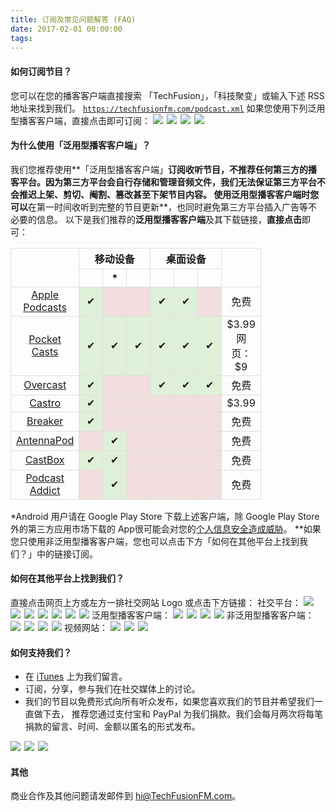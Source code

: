 ```yaml
---
title: 订阅及常见问题解答 (FAQ)
date: 2017-02-01 00:00:00
tags:
---
```

#### 如何订阅节目？
您可以在您的播客客户端直接搜索 「TechFusion」，「科技聚变」或输入下述 RSS 地址来找到我们。
<code>https://techfusionfm.com/podcast.xml</code>
如果您使用下列泛用型播客客户端，直接点击即可订阅：
<a href = "https://itunes.apple.com/cn/podcast/%E7%A7%91%E6%8A%80%E8%81%9A%E5%8F%98-techfusion/id1202658654?mt=2"><img src="/images/Apple-Podcast-Icon-BW.svg"></a><span style="padding: 3px"></span><a href = "http://pca.st/podcast/28fcd200-cc7c-0134-10da-25324e2a541d"><img src="/images/Pocket-Casts-Icon-BW.svg"></a><span style="padding: 3px"></span><a href = "https://overcast.fm/itunes1202658654/techfusion"><img src="/images/Overcast-Icon-BW.svg"></a><span style="padding: 3px"></span><a href = "https://playmusic.app.goo.gl/?ibi=com.google.PlayMusic&isi=691797987&ius=googleplaymusic&link=https://play.google.com/music/m/Ipiouils7kq2tvqibapqnnwsm5u?t%3D%25E7%25A7%2591%25E6%258A%2580%25E8%2581%259A%25E5%258F%2598_%28TechFusion%29%26pcampaignid%3DMKT-na-all-co-pr-mu-pod-16"><img src="/images/Play-Music-Icon-BW.svg"></a>

#### 为什么使用「泛用型播客客户端」？
我们您推荐使用**「泛用型播客客户端」**订阅收听节目，不推荐任何第三方的播客平台。因为第三方平台会自行存储和管理音频文件，**我们无法保证第三方平台不会推迟上架、剪切、阉割、篡改甚至下架节目内容**。 使用泛用型播客客户端时您可以**在第一时间收听到完整的节目更新**，也同时避免第三方平台插入广告等不必要的信息。
以下是我们推荐的**泛用型播客客户端**及其下载链接，**直接点击**即可：
<style>table {border-collapse: collapse;text-align: center;}th, td {width="100px" padding: 5px;border: 1px solid #ddd; width:21px;}tr:hover {background-color: #f5f5f5}</style><table style="width:100%"><tr><th rowspan="2"></th><th colspan="3">移动设备</th><th colspan="3">桌面设备</th><th rowspan="2"><i class="fa fa-dollar" aria-hidden="true"></i><tr><th><i class="fa fa-apple" aria-hidden="true"></i></th><th><i class="fa fa-android" aria-hidden="true"></i>*</th><th><i class="fa fa-windows" aria-hidden="true"></i></th><th><i class="fa fa-apple" aria-hidden="true"></i></th><th><i class="fa fa-windows" aria-hidden="true"></i></th><th><i class="fa fa-linux" aria-hidden="true"></i></th></th></tr><tr><td><a href="https://itunes.apple.com/cn/podcast/%E7%A7%91%E6%8A%80%E8%81%9A%E5%8F%98-techfusion/id1202658654?mt=2">Apple Podcasts</a></td><td style="background-color:#dff0d8">&#10004;</td><td style="background-color:#f2dede"></td><td style="background-color:#f2dede"></td><td style="background-color:#dff0d8">&#10004;</td><td style="background-color:#dff0d8">&#10004;</td><td style="background-color:#f2dede"></td><td>免费</td></tr><tr><td><a href = "http://www.shiftyjelly.com/android/pocketcasts">Pocket Casts</a></td><td style="background-color:#dff0d8">&#10004;</td><td style="background-color:#dff0d8">&#10004;</td><td style="background-color:#dff0d8">&#10004;</td><td style="background-color:#dff0d8">&#10004;</td><td style="background-color:#dff0d8">&#10004;</td><td style="background-color:#dff0d8">&#10004;</td><td>$3.99<br>网页：$9</td></tr><tr><td><a href = "https://overcast.fm/">Overcast</a></td><td style="background-color:#dff0d8">&#10004;</td><td style="background-color:#f2dede"></td><td style="background-color:#f2dede"></td><td style="background-color:#dff0d8">&#10004;</td><td style="background-color:#dff0d8">&#10004;</td><td style="background-color:#dff0d8">&#10004;</td><td>免费</td></tr><tr><td><a href = "http://supertop.co/castro/">Castro</a></td><td style="background-color:#dff0d8">&#10004;</td><td style="background-color:#f2dede"></td><td style="background-color:#f2dede"></td><td style="background-color:#f2dede"></td><td style="background-color:#f2dede"></td><td style="background-color:#f2dede"></td><td>$3.99</td></tr><tr><td><a href = "https://breaker.audio/">Breaker</a></td><td style="background-color:#dff0d8">&#10004;</td><td style="background-color:#f2dede"></td><td style="background-color:#f2dede"></td><td style="background-color:#f2dede"></td><td style="background-color:#f2dede"></td><td style="background-color:#f2dede"></td><td>免费</td></tr><tr><td><a href = "http://antennapod.org/">AntennaPod</a></td><td style="background-color:#f2dede"></td><td style="background-color:#dff0d8">&#10004;</td><td style="background-color:#f2dede"></td><td style="background-color:#f2dede"></td><td style="background-color:#f2dede"></td><td style="background-color:#f2dede"></td><td>免费</td></tr><tr><td><a href = "http://castbox.fm/">CastBox</a></td><td style="background-color:#dff0d8">&#10004;</td><td style="background-color:#dff0d8">&#10004;</td><td style="background-color:#f2dede"></td><td style="background-color:#f2dede"></td><td style="background-color:#f2dede"></td><td style="background-color:#f2dede"></td><td>免费</td></tr><tr><td><a href = "https://podcastaddict.uservoice.com/">Podcast Addict</a></td><td style="background-color:#f2dede"></td><td style="background-color:#dff0d8">&#10004;</td><td style="background-color:#f2dede"></td><td style="background-color:#f2dede"></td><td style="background-color:#f2dede"></td><td style="background-color:#f2dede"></td><td>免费</td></tr></table>

\*Android 用户请在 Google Play Store 下载上述客户端，除 Google Play Store 外的第三方应用市场下载的 App很可能会对您的[个人信息安全造成威胁](https://blog.avast.com/2015/10/09/more-malware-found-on-third-party-app-stores/)。
\*\*如果您只使用非泛用型播客客户端，您也可以点击下方「如何在其他平台上找到我们？」中的链接订阅。

#### 如何在其他平台上找到我们？
直接点击网页<i class="fa fa-arrow-circle-o-up" aria-hidden="true"></i>上方或<i class="fa fa-arrow-circle-o-left" aria-hidden="true"></i>左方一排社交网站 Logo 或点击下方链接：
社交平台：
<a href = "http://twitter.com/TechFusionFM"><img src="/images/Twitter-Badge-BW.svg"></a><span style="padding: 3px"></span><a href = "http://weibo.com/TechFusionFM"><img src="/images/Weibo-Badge-BW.svg"></a><span style="padding: 3px"></span><a href = "http://instagram.com/TechFusionFM"><img src="/images/Instagram-Badge-BW.svg"></a><span style="padding: 3px"></span><a href = "https://t.me/TechFusionFM"><img src="/images/Telegram-Channel-Badge-BW.svg"></a><span style="padding: 3px"></span><a href = "https://t.me/TechFusionChat"><img src="/images/Telegram-Chat-Badge-BW.svg"></a><span style="padding: 3px"></span><a href = "https://zhuanlan.zhihu.com/TechFusion"><img src="/images/Zhihu-Badge-BW.svg"></a><span style="padding: 3px"></span><a href = "mailto:hi@TechFusionFM.com"><img src="/images/Email-Badge-BW.svg"></a>
泛用型播客客户端：
<a href = "https://itunes.apple.com/cn/podcast/%E7%A7%91%E6%8A%80%E8%81%9A%E5%8F%98-techfusion/id1202658654?mt=2"><img src="/images/Apple-Podcast-Badge-BW.svg"></a><span style="padding: 3px"></span><a href = "http://pca.st/podcast/28fcd200-cc7c-0134-10da-25324e2a541d"><img src="/images/Pocket-Casts-Badge-BW.svg"></a><span style="padding: 3px"></span><a href = "https://overcast.fm/itunes1202658654/techfusion"><img src="/images/Overcast-Badge-BW.svg"></a><span style="padding: 3px"></span><a href = "https://playmusic.app.goo.gl/?ibi=com.google.PlayMusic&isi=691797987&ius=googleplaymusic&link=https://play.google.com/music/m/Ipiouils7kq2tvqibapqnnwsm5u?t%3D%25E7%25A7%2591%25E6%258A%2580%25E8%2581%259A%25E5%258F%2598_%28TechFusion%29%26pcampaignid%3DMKT-na-all-co-pr-mu-pod-16"><img src="/images/Play-Music-Badge-BW.svg"></a>
非泛用型播客客户端：
<a href = "https://www.lizhi.fm/1494013/"><img src="/images/LizhiFM-Badge-BW.svg"></a><span style="padding: 3px"></span><a href = "http://www.ximalaya.com/72456289/album/6648521"><img src="/images/Ximalaya-Badge-BW.svg"></a><span style="padding: 3px"></span><a href = "http://music.163.com/#/djradio?id=347498120"><img src="/images/163-Music-Badge-BW.svg"></a><span style="padding: 3px"></span><a href = "https://soundcloud.com/techfusion"><img src="/images/SoundCloud-Badge-BW.svg"></a>
视频网站：
<a href = "https://www.youtube.com/channel/UC6uvHf21Tjm5lepw6P2Ki-Q"><img src="/images/YouTube-Badge-BW.svg"></a><span style="padding: 3px"></span><a href = "http://i.youku.com/techfusion"><img src="/images/Youku-Badge-BW.svg"></a><span style="padding: 3px"></span><a href = "http://www.tudou.com/home/TechFusion"><img src="/images/Tudou-Badge-BW.svg"></a>

#### 如何支持我们？
- 在 [iTunes](https://itunes.apple.com/cn/podcast/id1202658654) 上为我们留言。
- 订阅，分享，参与我们在社交媒体上的讨论。
- 我们的节目以免费形式向所有听众发布，如果您喜欢我们的节目并希望我们一直做下去， 推荐您通过支付宝和 PayPal 为我们捐款。我们会每月两次将每笔捐款的留言、时间、金额以匿名的形式发布。

<a href = "https://qr.alipay.com/FKX09288AJOENI0MVZXM12"><img src="/images/Alipay-Phone.svg"></a><span style="padding: 3px"></span><a href = "/images/QR.JPG"><img src="/images/Alipay-PC.svg"></a><span style="padding: 3px"></span><a href = "https://paypal.me/techfusionfm/5"><img src="/images/Paypal-Phone.svg"></a>

#### 其他
商业合作及其他问题请发邮件到 hi@TechFusionFM.com。